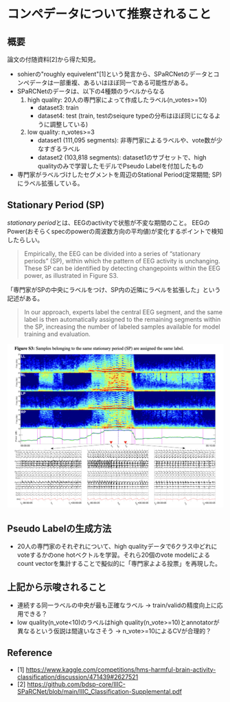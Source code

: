 # コンペデータについて推察されること

## 概要

論文の付随資料[2]から得た知見。

* sohierの"roughly equivelent"[1]という発言から、SPaRCNetのデータとコンペデータは一部重複、あるいはほぼ同一である可能性がある。
* SPaRCNetのデータは、以下の4種類のラベルからなる
  1. high quality: 20人の専門家によって作成したラベル(n_votes>=10)
      - dataset3: train
      - dataset4: test (train, testのseiqure typeの分布はほぼ同じになるように調整している)
  2. low quality: n_votes>=3
      - dataset1 (111,095 segments): 非専門家によるラベルや、vote数が少なすぎるラベル
      - dataset2 (103,818 segments): dataset1のサブセットで、high qualityのみで学習したモデルでPseudo Labelを付加したもの
* 専門家がラベルづけしたセグメントを周辺のStational Period(定常期間; SP)にラベル拡張している。

## Stationary Period (SP)

*stationary period*とは、EEGのactivityで状態が不変な期間のこと。
EEGのPower(おそらくspecのpowerの周波数方向の平均値)が変化するポイントで検知したらしい。

> Empirically, the EEG can be divided into a series of “stationary periods” (SP), within which the pattern of EEG activity is unchanging. These SP can be identified by detecting changepoints within the EEG power, as illustrated in Figure S3.

「専門家がSPの中央にラベルをつけ、SP内の近隣にラベルを拡張した」という記述がある。

> In our approach, experts label the central EEG segment, and the same label is then automatically assigned to the remaining segments within the SP, increasing the number of labeled samples available for model training and evaluation.

![](resource/stationary_period.png)


## Pseudo Labelの生成方法

* 20人の専門家のそれぞれについて、high qualityデータで6クラス中どれにvoteするかのone hotベクトルを学習。それら20個のvote modelによるcount vectorを集計することで擬似的に「専門家よよる投票」を再現した。

## 上記から示唆されること

* 連続する同一ラベルの中央が最も正確なラベル -> train/validの精度向上に応用できる？
* low quality(n_vote<10)のラベルはhigh quality(n_vote>=10)とannotatorが異なるという仮説は間違いなさそう -> n_vote>=10によるCVが合理的？

## Reference

- [1] https://www.kaggle.com/competitions/hms-harmful-brain-activity-classification/discussion/471439#2627521
- [2] https://github.com/bdsp-core/IIIC-SPaRCNet/blob/main/IIIC_Classification-Supplemental.pdf